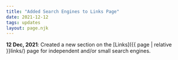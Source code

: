 ```yaml
---
title: "Added Search Engines to Links Page"
date: 2021-12-12
tags: updates
layout: page.njk
---
```


**12 Dec, 2021**: Created a new section on the [Links]({{ page | relative }}links/) page for independent and/or small search engines.